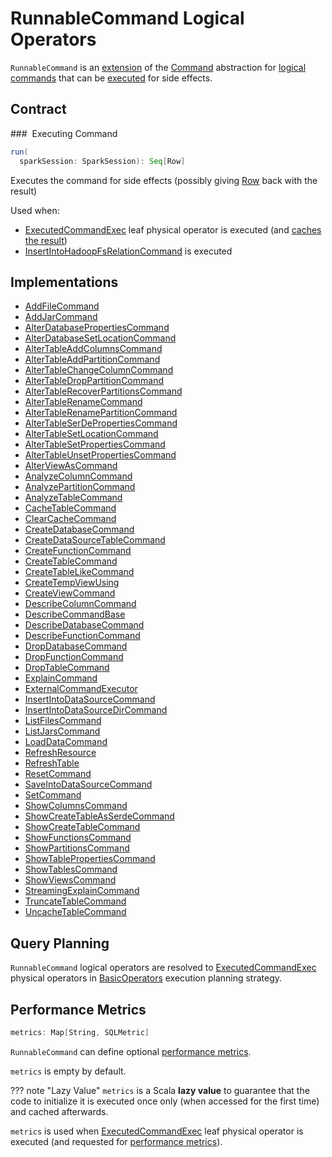 # RunnableCommand Logical Operators

`RunnableCommand` is an [extension](#contract) of the [Command](Command.md) abstraction for [logical commands](#implementations) that can be [executed](#run) for side effects.

## Contract

### <span id="run"> Executing Command

```scala
run(
  sparkSession: SparkSession): Seq[Row]
```

Executes the command for side effects (possibly giving [Row](spark-sql-Row.md) back with the result)

Used when:

* [ExecutedCommandExec](../physical-operators/ExecutedCommandExec.md) leaf physical operator is executed (and [caches the result](../physical-operators/ExecutedCommandExec.md#sideEffectResult))
* [InsertIntoHadoopFsRelationCommand](InsertIntoHadoopFsRelationCommand.md) is executed

## Implementations

* [AddFileCommand](AddFileCommand.md)
* [AddJarCommand](AddJarCommand.md)
* [AlterDatabasePropertiesCommand](AlterDatabasePropertiesCommand.md)
* [AlterDatabaseSetLocationCommand](AlterDatabaseSetLocationCommand.md)
* [AlterTableAddColumnsCommand](AlterTableAddColumnsCommand.md)
* [AlterTableAddPartitionCommand](AlterTableAddPartitionCommand.md)
* [AlterTableChangeColumnCommand](AlterTableChangeColumnCommand.md)
* [AlterTableDropPartitionCommand](AlterTableDropPartitionCommand.md)
* [AlterTableRecoverPartitionsCommand](AlterTableRecoverPartitionsCommand.md)
* [AlterTableRenameCommand](AlterTableRenameCommand.md)
* [AlterTableRenamePartitionCommand](AlterTableRenamePartitionCommand.md)
* [AlterTableSerDePropertiesCommand](AlterTableSerDePropertiesCommand.md)
* [AlterTableSetLocationCommand](AlterTableSetLocationCommand.md)
* [AlterTableSetPropertiesCommand](AlterTableSetPropertiesCommand.md)
* [AlterTableUnsetPropertiesCommand](AlterTableUnsetPropertiesCommand.md)
* [AlterViewAsCommand](AlterViewAsCommand.md)
* [AnalyzeColumnCommand](AnalyzeColumnCommand.md)
* [AnalyzePartitionCommand](AnalyzePartitionCommand.md)
* [AnalyzeTableCommand](AnalyzeTableCommand.md)
* [CacheTableCommand](CacheTableCommand.md)
* [ClearCacheCommand](ClearCacheCommand.md)
* [CreateDatabaseCommand](CreateDatabaseCommand.md)
* [CreateDataSourceTableCommand](CreateDataSourceTableCommand.md)
* [CreateFunctionCommand](CreateFunctionCommand.md)
* [CreateTableCommand](CreateTableCommand.md)
* [CreateTableLikeCommand](CreateTableLikeCommand.md)
* [CreateTempViewUsing](CreateTempViewUsing.md)
* [CreateViewCommand](CreateViewCommand.md)
* [DescribeColumnCommand](DescribeColumnCommand.md)
* [DescribeCommandBase](DescribeCommandBase.md)
* [DescribeDatabaseCommand](DescribeDatabaseCommand.md)
* [DescribeFunctionCommand](DescribeFunctionCommand.md)
* [DropDatabaseCommand](DropDatabaseCommand.md)
* [DropFunctionCommand](DropFunctionCommand.md)
* [DropTableCommand](DropTableCommand.md)
* [ExplainCommand](ExplainCommand.md)
* [ExternalCommandExecutor](ExternalCommandExecutor.md)
* [InsertIntoDataSourceCommand](InsertIntoDataSourceCommand.md)
* [InsertIntoDataSourceDirCommand](InsertIntoDataSourceDirCommand.md)
* [ListFilesCommand](ListFilesCommand.md)
* [ListJarsCommand](ListJarsCommand.md)
* [LoadDataCommand](LoadDataCommand.md)
* [RefreshResource](RefreshResource.md)
* [RefreshTable](RefreshTable.md)
* [ResetCommand](ResetCommand.md)
* [SaveIntoDataSourceCommand](SaveIntoDataSourceCommand.md)
* [SetCommand](SetCommand.md)
* [ShowColumnsCommand](ShowColumnsCommand.md)
* [ShowCreateTableAsSerdeCommand](ShowCreateTableAsSerdeCommand.md)
* [ShowCreateTableCommand](ShowCreateTableCommand.md)
* [ShowFunctionsCommand](ShowFunctionsCommand.md)
* [ShowPartitionsCommand](ShowPartitionsCommand.md)
* [ShowTablePropertiesCommand](ShowTablePropertiesCommand.md)
* [ShowTablesCommand](ShowTablesCommand.md)
* [ShowViewsCommand](ShowViewsCommand.md)
* [StreamingExplainCommand](StreamingExplainCommand.md)
* [TruncateTableCommand](TruncateTableCommand.md)
* [UncacheTableCommand](UncacheTableCommand.md)

## Query Planning

`RunnableCommand` logical operators are resolved to [ExecutedCommandExec](../physical-operators/ExecutedCommandExec.md) physical operators in [BasicOperators](../execution-planning-strategies/BasicOperators.md#RunnableCommand) execution planning strategy.

## <span id="metrics"> Performance Metrics

```scala
metrics: Map[String, SQLMetric]
```

`RunnableCommand` can define optional [performance metrics](../SQLMetric.md).

`metrics` is empty by default.

??? note "Lazy Value"
    `metrics` is a Scala **lazy value** to guarantee that the code to initialize it is executed once only (when accessed for the first time) and cached afterwards.

`metrics` is used when [ExecutedCommandExec](../physical-operators/ExecutedCommandExec.md) leaf physical operator is executed (and requested for [performance metrics](../physical-operators/ExecutedCommandExec.md#metrics)).
